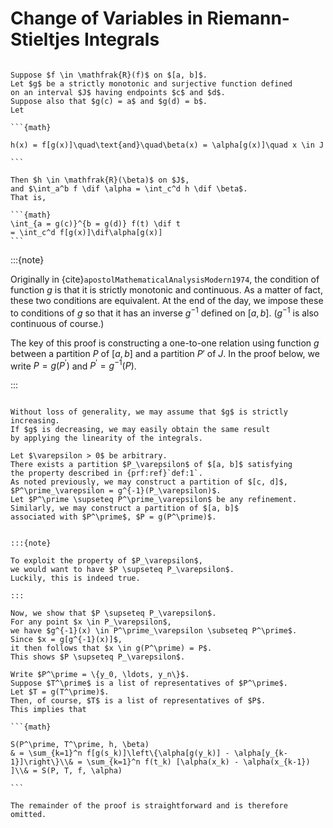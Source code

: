 # Change of Variables in Riemann-Stieltjes Integrals

````{prf:theorem} 

Suppose $f \in \mathfrak{R}(f)$ on $[a, b]$.
Let $g$ be a strictly monotonic and surjective function defined
on an interval $J$ having endpoints $c$ and $d$.
Suppose also that $g(c) = a$ and $g(d) = b$.
Let

```{math}

h(x) = f[g(x)]\quad\text{and}\quad\beta(x) = \alpha[g(x)]\quad x \in J

```

Then $h \in \mathfrak{R}(\beta)$ on $J$,
and $\int_a^b f \dif \alpha = \int_c^d h \dif \beta$.
That is,

```{math}
\int_{a = g(c)}^{b = g(d)} f(t) \dif t
= \int_c^d f[g(x)]\dif\alpha[g(x)]
```

````

:::{note}

Originally in {cite}`apostolMathematicalAnalysisModern1974`,
the condition of function $g$ is that it is strictly monotonic and continuous.
As a matter of fact, these two conditions are equivalent.
At the end of the day,
we impose these to conditions of $g$ so that it has
an inverse $g^{-1}$ defined on $[a, b]$.
($g^{-1}$ is also continuous of course.)

The key of this proof is constructing a one-to-one relation
using function $g$
between a partition $P$ of $[a, b]$ and a partition $P'$ of $J$.
In the proof below, we write $P = g(P^\prime)$
and $P^\prime = g^{-1}(P)$.

:::

````{prf:proof}

Without loss of generality, we may assume that $g$ is strictly increasing.
If $g$ is decreasing, we may easily obtain the same result
by applying the linearity of the integrals.

Let $\varepsilon > 0$ be arbitrary.
There exists a partition $P_\varepsilon$ of $[a, b]$ satisfying
the property described in {prf:ref}`def:1`.
As noted previously, we may construct a partition of $[c, d]$,
$P^\prime_\varepsilon = g^{-1}(P_\varepsilon)$.
Let $P^\prime \supseteq P^\prime_\varepsilon$ be any refinement.
Similarly, we may construct a partition of $[a, b]$
associated with $P^\prime$, $P = g(P^\prime)$.


:::{note}

To exploit the property of $P_\varepsilon$,
we would want to have $P \supseteq P_\varepsilon$.
Luckily, this is indeed true.

:::

Now, we show that $P \supseteq P_\varepsilon$.
For any point $x \in P_\varepsilon$,
we have $g^{-1}(x) \in P^\prime_\varepsilon \subseteq P^\prime$.
Since $x = g[g^{-1}(x)]$,
it then follows that $x \in g(P^\prime) = P$.
This shows $P \supseteq P_\varepsilon$.

Write $P^\prime = \{y_0, \ldots, y_n\}$.
Suppose $T^\prime$ is a list of representatives of $P^\prime$.
Let $T = g(T^\prime)$.
Then, of course, $T$ is a list of representatives of $P$.
This implies that

```{math}

S(P^\prime, T^\prime, h, \beta)
& = \sum_{k=1}^n f[g(s_k)]\left\{\alpha[g(y_k)] - \alpha[y_{k-1}]\right\}\\& = \sum_{k=1}^n f(t_k) [\alpha(x_k) - \alpha(x_{k-1}) ]\\& = S(P, T, f, \alpha)

```

The remainder of the proof is straightforward and is therefore omitted.

````